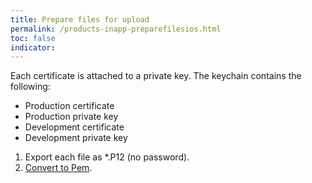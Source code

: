 ```yaml
---
title: Prepare files for upload
permalink: /products-inapp-preparefilesios.html
toc: false
indicator:
---
```


Each certificate is attached to a private key. The keychain contains the following:

- Production certificate
- Production private key
- Development certificate
- Development private key

1. Export each file as *.P12 (no password).
2. [Convert to Pem](http://stackoverflow.com/a/27942504).		